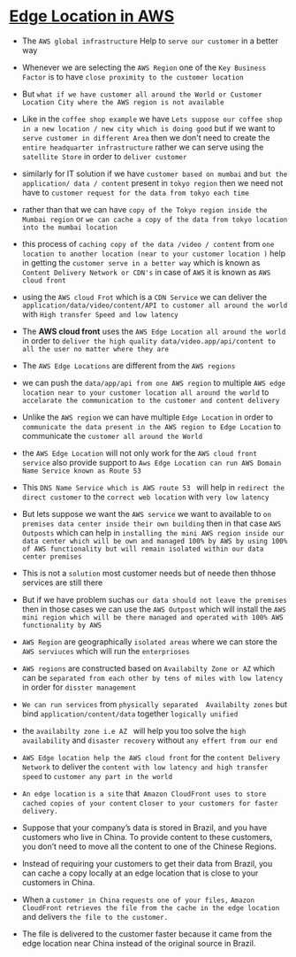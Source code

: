 # <ins> Edge Location in AWS </ins> #

- The `AWS global infrastructure` Help to `serve our customer` in a better way

- Whenever we are selecting the `AWS Region` one of the `Key Business Factor` is to have `close proximity to the customer location`

- But `what if we have customer all around the World or Customer Location City where the AWS region is not available`

- Like  in the `coffee shop example` we have `Lets suppose our coffee shop in a new location / new city which is doing good` but if we want to `serve customer in different Area` then we don't need to create the `entire headquarter infrastructure` rather we can serve using the `satellite Store` in order to `deliver customer`

- similarly for IT solution if we have `customer based on mumbai` and `but the application/ data / content` present in `tokyo region` then we need not have to `customer request for the data from tokyo each time`

- rather than that we can have `copy of the Tokyo region inside the Mumbai region` or `we can cache a copy of the data from tokyo location into the mumbai location`

- this process of `caching copy of the data /video / content` from `one location to another location (near to your customer location )` help in getting the `customer serve in a better way` which is known as `Content Delivery Network or CDN's` in case of `AWS` it is known as `AWS cloud front`

- using the `AWS cloud Frot` which is a `CDN Service` we can deliver the `application/data/video/content/API to customer all around the world` with `High transfer Speed and low latency`

- The **AWS cloud front** uses the `AWS Edge Location all around the world` in order to `deliver the high quality data/video.app/api/content to all the user no matter where they are`

- The `AWS Edge Locations` are different from the `AWS regions` 

- we can push the `data/app/api from one AWS region` to multiple `AWS edge location near to your customer location all around the world` to `accelarate the communication to the customer and content delivery`

- Unlike the `AWS region` we can have multiple `Edge Location` in order to `communicate the data present in the AWS region to Edge Location` to communicate the `customer all around the World`

- the `AWS Edge Location` will not only work for the `AWS cloud front service` also provide support to `Aws Edge Location can run AWS Domain Name Service known as Route 53`

- This `DNS Name Service which is AWS route 53 ` will help in `redirect the direct customer` to the `correct web location` with `very low latency`

- But lets suppose we want the `AWS service` we want to available to `on premises data center inside their own building` then in that case `AWS Outposts` which can help in `installing the mini AWS region inside our data center which will be own and managed 100% by AWS by using 100% of AWS functionality but will remain isolated within our data center premises`

- This is not a `solution` most customer needs but of neede then thhose services are still there

- But if we have problem suchas `our data should not leave the premises` then in those cases we can use the `AWS Outpost` which will install the `AWS mini region which will be there managed and operated with 100% AWS functionality by AWS `  

- `AWS Region` are geographically `isolated areas` where we can store the `AWS serviuces` which will run the `enterprioses`

- `AWS regions` are constructed based on `Availabilty Zone or AZ` which can be `separated from each other by tens of miles with low latency` in order for `disster management`

- `We can run services` from `physically separated  Availabilty zones` but bind `application/content/data` together `logically unified`

- the `availabilty zone i.e AZ ` will help you too solve the `high availability` and `disaster recovery` without `any effert from our end`

- `AWS Edge location help the AWS cloud front` for the `content Delivery Network` to deliver the `content with low latency and high transfer speed` to `customer any part in the world`

- `An edge location` `is a site` that` Amazon CloudFront uses to store cached copies of your content` c`loser to your customers for faster delivery.`

- Suppose that your company’s data is stored in Brazil, and you have customers who live in China. To provide content to these customers, you don’t need to move all the content to one of the Chinese Regions.

- Instead of requiring your customers to get their data from Brazil, you can cache a copy locally at an edge location that is close to your customers in China.

- When a `customer in China` `requests one of your files,` `Amazon CloudFront retrieves the file from the cache in the edge location` and delivers `the file to the customer.`

- The file is delivered to the customer faster because it came from the edge location near China instead of the original source in Brazil.